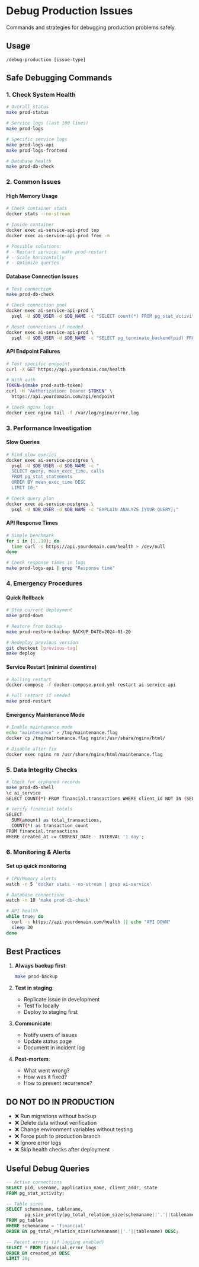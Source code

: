 # Debug Production Issues

Commands and strategies for debugging production problems safely.

## Usage
```
/debug-production [issue-type]
```

## Safe Debugging Commands

### 1. Check System Health
```bash
# Overall status
make prod-status

# Service logs (last 100 lines)
make prod-logs

# Specific service logs
make prod-logs-api
make prod-logs-frontend

# Database health
make prod-db-check
```

### 2. Common Issues

#### High Memory Usage
```bash
# Check container stats
docker stats --no-stream

# Inside container
docker exec ai-service-api-prod top
docker exec ai-service-api-prod free -m

# Possible solutions:
# - Restart service: make prod-restart
# - Scale horizontally
# - Optimize queries
```

#### Database Connection Issues
```bash
# Test connection
make prod-db-check

# Check connection pool
docker exec ai-service-api-prod \
  psql -U $DB_USER -d $DB_NAME -c "SELECT count(*) FROM pg_stat_activity;"

# Reset connections if needed
docker exec ai-service-api-prod \
  psql -U $DB_USER -d $DB_NAME -c "SELECT pg_terminate_backend(pid) FROM pg_stat_activity WHERE state = 'idle';"
```

#### API Endpoint Failures
```bash
# Test specific endpoint
curl -X GET https://api.yourdomain.com/health

# With auth
TOKEN=$(make prod-auth-token)
curl -H "Authorization: Bearer $TOKEN" \
  https://api.yourdomain.com/api/endpoint

# Check nginx logs
docker exec nginx tail -f /var/log/nginx/error.log
```

### 3. Performance Investigation

#### Slow Queries
```bash
# Find slow queries
docker exec ai-service-postgres \
  psql -U $DB_USER -d $DB_NAME -c "
  SELECT query, mean_exec_time, calls 
  FROM pg_stat_statements 
  ORDER BY mean_exec_time DESC 
  LIMIT 10;"

# Check query plan
docker exec ai-service-postgres \
  psql -U $DB_USER -d $DB_NAME -c "EXPLAIN ANALYZE [YOUR_QUERY];"
```

#### API Response Times
```bash
# Simple benchmark
for i in {1..10}; do
  time curl -s https://api.yourdomain.com/health > /dev/null
done

# Check response times in logs
make prod-logs-api | grep "Response time"
```

### 4. Emergency Procedures

#### Quick Rollback
```bash
# Stop current deployment
make prod-down

# Restore from backup
make prod-restore-backup BACKUP_DATE=2024-01-20

# Redeploy previous version
git checkout [previous-tag]
make deploy
```

#### Service Restart (minimal downtime)
```bash
# Rolling restart
docker-compose -f docker-compose.prod.yml restart ai-service-api

# Full restart if needed
make prod-restart
```

#### Emergency Maintenance Mode
```bash
# Enable maintenance mode
echo "maintenance" > /tmp/maintenance.flag
docker cp /tmp/maintenance.flag nginx:/usr/share/nginx/html/

# Disable after fix
docker exec nginx rm /usr/share/nginx/html/maintenance.flag
```

### 5. Data Integrity Checks

```bash
# Check for orphaned records
make prod-db-shell
\c ai_service
SELECT COUNT(*) FROM financial.transactions WHERE client_id NOT IN (SELECT id FROM financial.clients);

# Verify financial totals
SELECT 
  SUM(amount) as total_transactions,
  COUNT(*) as transaction_count 
FROM financial.transactions 
WHERE created_at >= CURRENT_DATE - INTERVAL '1 day';
```

### 6. Monitoring & Alerts

#### Set up quick monitoring
```bash
# CPU/Memory alerts
watch -n 5 'docker stats --no-stream | grep ai-service'

# Database connections
watch -n 10 'make prod-db-check'

# API health
while true; do
  curl -s https://api.yourdomain.com/health || echo "API DOWN"
  sleep 30
done
```

## Best Practices

1. **Always backup first**:
   ```bash
   make prod-backup
   ```

2. **Test in staging**:
   - Replicate issue in development
   - Test fix locally
   - Deploy to staging first

3. **Communicate**:
   - Notify users of issues
   - Update status page
   - Document in incident log

4. **Post-mortem**:
   - What went wrong?
   - How was it fixed?
   - How to prevent recurrence?

## DO NOT DO IN PRODUCTION

- ❌ Run migrations without backup
- ❌ Delete data without verification
- ❌ Change environment variables without testing
- ❌ Force push to production branch
- ❌ Ignore error logs
- ❌ Skip health checks after deployment

## Useful Debug Queries

```sql
-- Active connections
SELECT pid, usename, application_name, client_addr, state 
FROM pg_stat_activity;

-- Table sizes
SELECT schemaname, tablename, 
       pg_size_pretty(pg_total_relation_size(schemaname||'.'||tablename)) as size
FROM pg_tables 
WHERE schemaname = 'financial'
ORDER BY pg_total_relation_size(schemaname||'.'||tablename) DESC;

-- Recent errors (if logging enabled)
SELECT * FROM financial.error_logs 
ORDER BY created_at DESC 
LIMIT 20;
```